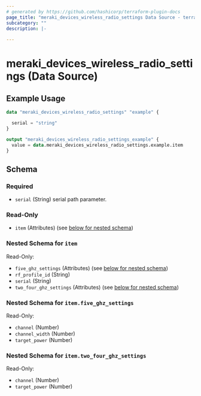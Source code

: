 ```yaml
---
# generated by https://github.com/hashicorp/terraform-plugin-docs
page_title: "meraki_devices_wireless_radio_settings Data Source - terraform-provider-meraki"
subcategory: ""
description: |-
  
---
```


# meraki_devices_wireless_radio_settings (Data Source)



## Example Usage

```terraform
data "meraki_devices_wireless_radio_settings" "example" {

  serial = "string"
}

output "meraki_devices_wireless_radio_settings_example" {
  value = data.meraki_devices_wireless_radio_settings.example.item
}
```

<!-- schema generated by tfplugindocs -->
## Schema

### Required

- `serial` (String) serial path parameter.

### Read-Only

- `item` (Attributes) (see [below for nested schema](#nestedatt--item))

<a id="nestedatt--item"></a>
### Nested Schema for `item`

Read-Only:

- `five_ghz_settings` (Attributes) (see [below for nested schema](#nestedatt--item--five_ghz_settings))
- `rf_profile_id` (String)
- `serial` (String)
- `two_four_ghz_settings` (Attributes) (see [below for nested schema](#nestedatt--item--two_four_ghz_settings))

<a id="nestedatt--item--five_ghz_settings"></a>
### Nested Schema for `item.five_ghz_settings`

Read-Only:

- `channel` (Number)
- `channel_width` (Number)
- `target_power` (Number)


<a id="nestedatt--item--two_four_ghz_settings"></a>
### Nested Schema for `item.two_four_ghz_settings`

Read-Only:

- `channel` (Number)
- `target_power` (Number)
